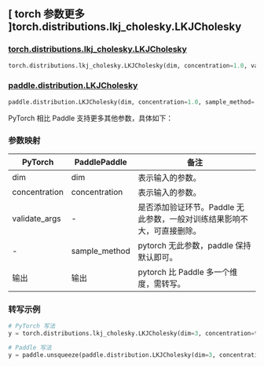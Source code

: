 ## [ torch 参数更多 ]torch.distributions.lkj_cholesky.LKJCholesky

### [torch.distributions.lkj_cholesky.LKJCholesky](https://pytorch.org/docs/stable/distributions.html#torch.distributions.lkj_cholesky.LKJCholesky)

```python
torch.distributions.lkj_cholesky.LKJCholesky(dim, concentration=1.0, validate_args=None)
```

### [paddle.distribution.LKJCholesky](https://www.paddlepaddle.org.cn/documentation/docs/zh/api/paddle/distribution/LKJCholesky_cn.html)

```python
paddle.distribution.LKJCholesky(dim, concentration=1.0, sample_method='onion')
```

PyTorch 相比 Paddle 支持更多其他参数，具体如下：

### 参数映射


| PyTorch       | PaddlePaddle  | 备注                                                                    |
| ------------- | ------------- | ----------------------------------------------------------------------- |
| dim           | dim           | 表示输入的参数。                                                        |
| concentration | concentration | 表示输入的参数。                                                        |
| validate_args | -             | 是否添加验证环节。Paddle 无此参数，一般对训练结果影响不大，可直接删除。 |
| -             | sample_method | pytorch 无此参数，paddle 保持默认即可。                                 |
| 输出          | 输出          | pytorch 比 Paddle 多一个维度，需转写。                                  |

### 转写示例

```python
# PyTorch 写法
y = torch.distributions.lkj_cholesky.LKJCholesky(dim=3, concentration=torch.tensor([1.0])).sample()

# Paddle 写法
y = paddle.unsqueeze(paddle.distribution.LKJCholesky(dim=3, concentration=paddle.to_tensor([1.0]).sample(), axis=0)
```
